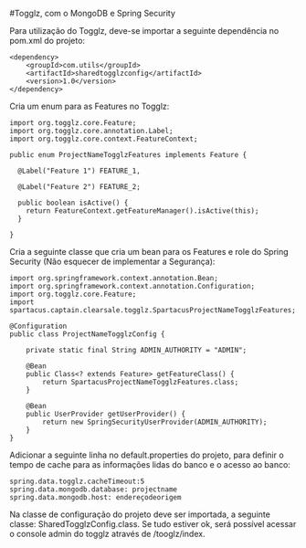 #Togglz, com o MongoDB e Spring Security
 
Para utilização do Togglz, deve-se importar a seguinte dependência no pom.xml do projeto:

```
<dependency>
	<groupId>com.utils</groupId>
	<artifactId>sharedtogglzconfig</artifactId>
	<version>1.0</version>
</dependency>
```
Cria um enum para as Features no Togglz:

```
import org.togglz.core.Feature;
import org.togglz.core.annotation.Label;
import org.togglz.core.context.FeatureContext;
 
public enum ProjectNameTogglzFeatures implements Feature {
 
  @Label("Feature 1") FEATURE_1,
 
  @Label("Feature 2") FEATURE_2;
 
  public boolean isActive() {
    return FeatureContext.getFeatureManager().isActive(this);
  }
 
}
```
 
Cria a seguinte classe que cria um bean para os Features e role do Spring Security (Não esquecer de implementar a Segurança):

```
import org.springframework.context.annotation.Bean;
import org.springframework.context.annotation.Configuration;
import org.togglz.core.Feature;
import spartacus.captain.clearsale.togglz.SpartacusProjectNameTogglzFeatures;
 
@Configuration
public class ProjectNameTogglzConfig {
 
    private static final String ADMIN_AUTHORITY = "ADMIN";
 
    @Bean
    public Class<? extends Feature> getFeatureClass() {
        return SpartacusProjectNameTogglzFeatures.class;
    }
 
    @Bean
    public UserProvider getUserProvider() {
        return new SpringSecurityUserProvider(ADMIN_AUTHORITY);
    }
}
```

Adicionar a seguinte linha no default.properties do projeto, para definir o tempo de cache para as informações lidas do banco e o acesso ao banco:

```
spring.data.togglz.cacheTimeout:5
spring.data.mongodb.database: projectname
spring.data.mongodb.host: endereçodeorigem
```

Na classe de configuração do projeto deve ser importada, a seguinte classe: SharedTogglzConfig.class. Se tudo estiver ok, será possível acessar o console admin do togglz através de /tooglz/index.
 

